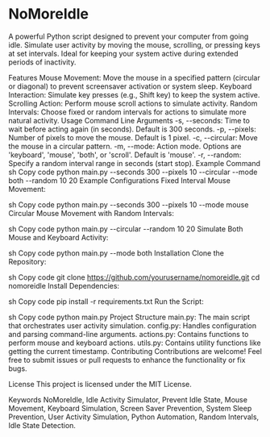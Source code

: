 # NoMoreIdle
A powerful Python script designed to prevent your computer from going idle. Simulate user activity by moving the mouse, scrolling, or pressing keys at set intervals. Ideal for keeping your system active during extended periods of inactivity.

Features
Mouse Movement: Move the mouse in a specified pattern (circular or diagonal) to prevent screensaver activation or system sleep.
Keyboard Interaction: Simulate key presses (e.g., Shift key) to keep the system active.
Scrolling Action: Perform mouse scroll actions to simulate activity.
Random Intervals: Choose fixed or random intervals for actions to simulate more natural activity.
Usage
Command Line Arguments
-s, --seconds: Time to wait before acting again (in seconds). Default is 300 seconds.
-p, --pixels: Number of pixels to move the mouse. Default is 1 pixel.
-c, --circular: Move the mouse in a circular pattern.
-m, --mode: Action mode. Options are 'keyboard', 'mouse', 'both', or 'scroll'. Default is 'mouse'.
-r, --random: Specify a random interval range in seconds (start stop).
Example Command
sh
Copy code
python main.py --seconds 300 --pixels 10 --circular --mode both --random 10 20
Example Configurations
Fixed Interval Mouse Movement:

sh
Copy code
python main.py --seconds 300 --pixels 10 --mode mouse
Circular Mouse Movement with Random Intervals:

sh
Copy code
python main.py --circular --random 10 20
Simulate Both Mouse and Keyboard Activity:

sh
Copy code
python main.py --mode both
Installation
Clone the Repository:

sh
Copy code
git clone https://github.com/yourusername/nomoreidle.git
cd nomoreidle
Install Dependencies:

sh
Copy code
pip install -r requirements.txt
Run the Script:

sh
Copy code
python main.py
Project Structure
main.py: The main script that orchestrates user activity simulation.
config.py: Handles configuration and parsing command-line arguments.
actions.py: Contains functions to perform mouse and keyboard actions.
utils.py: Contains utility functions like getting the current timestamp.
Contributing
Contributions are welcome! Feel free to submit issues or pull requests to enhance the functionality or fix bugs.

License
This project is licensed under the MIT License.

Keywords
NoMoreIdle, Idle Activity Simulator, Prevent Idle State, Mouse Movement, Keyboard Simulation, Screen Saver Prevention, System Sleep Prevention, User Activity Simulation, Python Automation, Random Intervals, Idle State Detection.

